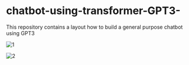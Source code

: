 # chatbot-using-transformer-GPT3-
This repository contains a layout how to build a general purpose chatbot using GPT3

![1](https://user-images.githubusercontent.com/17935364/93048561-cafa4b80-f67c-11ea-851d-f51299114215.png)

![2](https://user-images.githubusercontent.com/17935364/93048637-f4b37280-f67c-11ea-852d-726a898f47eb.png)
